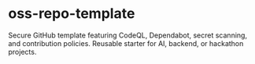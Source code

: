 # oss-repo-template
Secure GitHub template featuring CodeQL, Dependabot, secret scanning, and contribution policies. Reusable starter for AI, backend, or hackathon projects.
